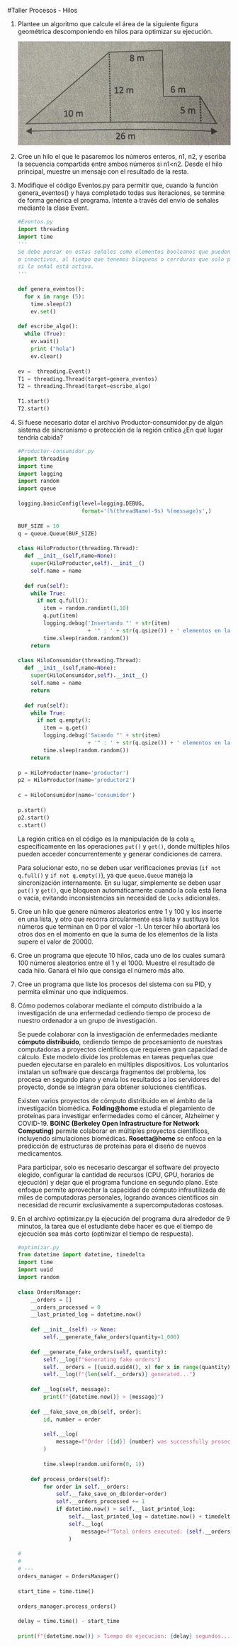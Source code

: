 #Taller Procesos - Hilos

1. Plantee un algoritmo que calcule el área de la siguiente figura geométrica descomponiendo en
hilos para optimizar su ejecución.
    
    ![Figura geométrica de 6 lados](punto-1/image.png)
    
    
2. Cree un hilo el que le pasaremos los números enteros, n1, n2, y escriba la secuencia compartida
entre ambos números si n1<n2. Desde el hilo principal, muestre un mensaje con el resultado de
la resta.
3. Modifique el código Eventos.py para permitir que, cuando la función genera_eventos() y haya
completado todas sus iteraciones, se termine de forma genérica el programa. Intente a través del
envío de señales mediante la clase Event.
    
    ```python
    #Eventos.py
    import threading
    import time
    '''
    Se debe pensar en estas señales como elementos booleanos que pueden estar activos 
    o innactivos, al tiempo que tenemos bloqueos o cerrduras que solo pueden pasar
    si la señal está activa. 
    '''
        
    def genera_eventos():
      for x in range (5):
        time.sleep(2)
        ev.set()         
      
    def escribe_algo():     
      while (True):
        ev.wait()
        print ("hola")
        ev.clear()     
        
    ev =  threading.Event()
    T1 = threading.Thread(target=genera_eventos)
    T2 = threading.Thread(target=escribe_algo)
    
    T1.start()
    T2.start()
    ```
    
4. Si fuese necesario dotar el archivo Productor-consumidor.py de algún sistema de sincronismo o
protección de la región crítica ¿En qué lugar tendría cabida?
    
    ```python
    #Productor-consumidor.py
    import threading
    import time
    import logging
    import random
    import queue
    
    logging.basicConfig(level=logging.DEBUG,
                        format='(%(threadName)-9s) %(message)s',)
    
    BUF_SIZE = 10
    q = queue.Queue(BUF_SIZE)
    
    class HiloProductor(threading.Thread):
      def __init__(self,name=None):
        super(HiloProductor,self).__init__()
        self.name = name
    
      def run(self):
        while True:
          if not q.full():
            item = random.randint(1,10)
            q.put(item)
            logging.debug('Insertando "' + str(item)  
                          + '" : ' + str(q.qsize()) + ' elementos en la cola')
            time.sleep(random.random())
        return
    
    class HiloConsumidor(threading.Thread):
      def __init__(self,name=None):
        super(HiloConsumidor,self).__init__()
        self.name = name
        return
    
      def run(self):
        while True:
          if not q.empty():
            item = q.get()
            logging.debug('Sacando "' + str(item) 
                          + '" : ' + str(q.qsize()) + ' elementos en la cola')
            time.sleep(random.random())
        return
    
    p = HiloProductor(name='productor')
    p2 = HiloProductor(name='productor2')
    
    c = HiloConsumidor(name='consumidor')
    
    p.start()
    p2.start()  
    c.start()
    ```
    
    La región crítica en el código es la manipulación de la cola `q`, específicamente en las operaciones `put()` y `get()`, donde múltiples hilos pueden acceder concurrentemente y generar condiciones de carrera.
    
    Para solucionar esto, no se deben usar verificaciones previas (`if not q.full()` y `if not q.empty()`), ya que `queue.Queue` maneja la sincronización internamente. En su lugar, simplemente se deben usar `put()` y `get()`, que bloquean automáticamente cuando la cola está llena o vacía, evitando inconsistencias sin necesidad de `Locks` adicionales.
    
5. Cree un hilo que genere números aleatorios entre 1 y 100 y los inserte en una lista, y otro que
recorra circularmente esa lista y sustituya los números que terminan en 0 por el valor -1. Un tercer hilo abortará los otros dos en el momento en que la suma de los elementos de la lista supere el valor de 20000.
6. Cree un programa que ejecute 10 hilos, cada uno de los cuales sumará 100 números aleatorios
entre el 1 y el 1000. Muestre el resultado de cada hilo. Ganará el hilo que consiga el número más
alto.
7. Cree un programa que liste los procesos del sistema con su PID, y permita eliminar uno que
indiquemos.
8. Cómo podemos colaborar mediante el cómputo distribuido a la investigación de una enfermedad cediendo tiempo de proceso de nuestro ordenador a un grupo de investigación.
    
    Se puede colaborar con la investigación de enfermedades mediante **cómputo distribuido**, cediendo tiempo de procesamiento de nuestras computadoras a proyectos científicos que requieren gran capacidad de cálculo. Este modelo divide los problemas en tareas pequeñas que pueden ejecutarse en paralelo en múltiples dispositivos. Los voluntarios instalan un software que descarga fragmentos del problema, los procesa en segundo plano y envía los resultados a los servidores del proyecto, donde se integran para obtener soluciones científicas.
    
    Existen varios proyectos de cómputo distribuido en el ámbito de la investigación biomédica. **Folding@home** estudia el plegamiento de proteínas para investigar enfermedades como el cáncer, Alzheimer y COVID-19. **BOINC (Berkeley Open Infrastructure for Network Computing)** permite colaborar en múltiples proyectos científicos, incluyendo simulaciones biomédicas. **Rosetta@home** se enfoca en la predicción de estructuras de proteínas para el diseño de nuevos medicamentos.
    
    Para participar, solo es necesario descargar el software del proyecto elegido, configurar la cantidad de recursos (CPU, GPU, horarios de ejecución) y dejar que el programa funcione en segundo plano. Este enfoque permite aprovechar la capacidad de cómputo infrautilizada de miles de computadoras personales, logrando avances científicos sin necesidad de recurrir exclusivamente a supercomputadoras costosas.
    
9. En el archivo optimizar.py la ejecución del programa dura alrededor de 9 minutos, la tarea que el
estudiante debe hacer es que el tiempo de ejecución sea más corto (optimizar el tiempo de
respuesta).
    
    ```python
    #optimizar.py
    from datetime import datetime, timedelta
    import time
    import uuid
    import random
    
    class OrdersManager:
        __orders = []
        __orders_processed = 0
        __last_printed_log = datetime.now()
    
        def __init__(self) -> None:
            self.__generate_fake_orders(quantity=1_000)
    
        def __generate_fake_orders(self, quantity):
            self.__log(f"Generating fake orders")
            self.__orders = [(uuid.uuid4(), x) for x in range(quantity)]
            self.__log(f"{len(self.__orders)} generated...")
    
        def __log(self, message):
            print(f"{datetime.now()} > {message}")
    
        def __fake_save_on_db(self, order):
            id, number = order
    
            self.__log(
                message=f"Order [{id}] {number} was successfully prosecuted."
            )
    
            time.sleep(random.uniform(0, 1))
    
        def process_orders(self):
            for order in self.__orders:
                self.__fake_save_on_db(order=order)
                self.__orders_processed += 1
                if datetime.now() > self.__last_printed_log:
                    self.__last_printed_log = datetime.now() + timedelta(seconds=5)
                    self.__log(
                        message=f"Total orders executed: {self.__orders_processed}/{len(self.__orders)}"
                    )
    
    #
    #
    # ---
    orders_manager = OrdersManager()
    
    start_time = time.time()
    
    orders_manager.process_orders()
    
    delay = time.time() - start_time
    
    print(f"{datetime.now()} > Tiempo de ejecucion: {delay} segundos...")
    ```
